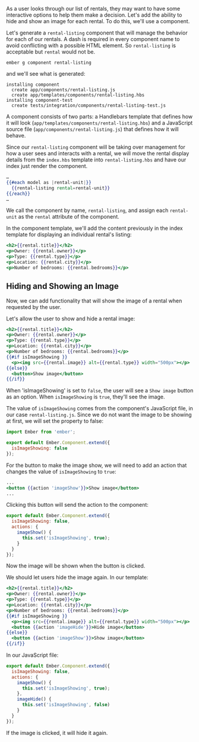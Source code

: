 As a user looks through our list of rentals, they may want to have some interactive options to help them make a decision. Let's add the ability to hide and show an image for each rental.  To do this, we'll use a component.

Let's generate a `rental-listing` component that will manage the behavior for each of our rentals. A dash is required in every component name to avoid conflicting with a possible HTML element.  So `rental-listing` is acceptable but `rental` would not be.

```shell
ember g component rental-listing
```

and we'll see what is generated:

```shell
installing component
  create app/components/rental-listing.js
  create app/templates/components/rental-listing.hbs
installing component-test
  create tests/integration/components/rental-listing-test.js
```

A component consists of two parts: a Handlebars template that defines how it will look (`app/templates/components/rental-listing.hbs`) and a JavaScript source file (`app/components/rental-listing.js`) that defines how it will behave.

Since our `rental-listing` component will be taking over management for how a user sees and interacts with a rental, we will move the rental display details from the `index.hbs` template into `rental-listing.hbs` and have our index just render the component.

```app/templates/index.hbs
…
{{#each model as |rental-unit|}}
  {{rental-listing rental=rental-unit}}
{{/each}}
…
```
We call the component by name, `rental-listing`, and assign each `rental-unit` as the `rental` attribute of the component.

In the component template, we'll add the content previously in the index template for displaying an individual rental's listing:

```app/templates/components/rental-listing.hbs
<h2>{{rental.title}}</h2>
<p>Owner: {{rental.owner}}</p>
<p>Type: {{rental.type}}</p>
<p>Location: {{rental.city}}</p>
<p>Number of bedrooms: {{rental.bedrooms}}</p>
```

## Hiding and Showing an Image

Now, we can add functionality that will show the image of a rental when requested by the user.

Let's allow the user to show and hide a rental image:

```app/templates/components/rental-listing.hbs
<h2>{{rental.title}}</h2>
<p>Owner: {{rental.owner}}</p>
<p>Type: {{rental.type}}</p>
<p>Location: {{rental.city}}</p>
<p>Number of bedrooms: {{rental.bedrooms}}</p>
{{#if isImageShowing }}
  <p><img src={{rental.image}} alt={{rental.type}} width="500px"></p>
{{else}}
  <button>Show image</button>
{{/if}}
```

When 'isImageShowing' is set to `false`, the user will see a `Show image` button as an option.  When `isImageShowing` is `true`, they'll see the image.

The value of `isImageShowing` comes from the component's JavaScript file, in our case `rental-listing.js`.  Since we do not want the image to be showing at first, we will set the property to false:

```app/components/rental-listing.js
import Ember from 'ember';

export default Ember.Component.extend({
  isImageShowing: false
});
```

For the button to make the image show, we will need to add an action that changes the value of `isImageShowing` to `true`:

```app/templates/components/rental-listing.hbs
...
<button {{action 'imageShow'}}>Show image</button>
...
```

Clicking this button will send the action to the component:

```app/components/rental-listing.js
export default Ember.Component.extend({
  isImageShowing: false,
  actions: {
    imageShow() {
      this.set('isImageShowing', true);
    }
  }
});
```

Now the image will be shown when the button is clicked.

We should let users hide the image again. In our template:

```app/templates/components/rental-listing.hbs
<h2>{{rental.title}}</h2>
<p>Owner: {{rental.owner}}</p>
<p>Type: {{rental.type}}</p>
<p>Location: {{rental.city}}</p>
<p>Number of bedrooms: {{rental.bedrooms}}</p>
{{#if isImageShowing }}
  <p><img src={{rental.image}} alt={{rental.type}} width="500px"></p>
  <button {{action 'imageHide'}}>Hide image</button>
{{else}}
  <button {{action 'imageShow'}}>Show image</button>
{{/if}}
```

In our JavaScript file:

```app/components/rental-listing.js
export default Ember.Component.extend({
  isImageShowing: false,
  actions: {
    imageShow() {
      this.set('isImageShowing', true);
    },
    imageHide() {
      this.set('isImageShowing', false)
    }
  }
});
```

If the image is clicked, it will hide it again.
